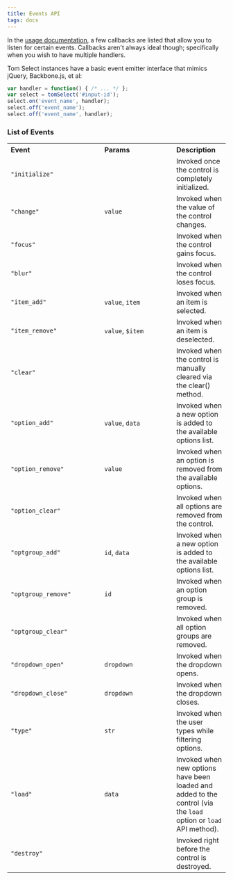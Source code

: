 ```yaml
---
title: Events API
tags: docs
---
```


In the [usage documentation](/docs), a few callbacks are listed that
allow you to listen for certain events. Callbacks aren't always ideal though;
specifically when you wish to have multiple handlers.

Tom Select instances have a basic event emitter interface that mimics jQuery, Backbone.js, et al:

```js
var handler = function() { /* ... */ };
var select = tomSelect('#input-id');
select.on('event_name', handler);
select.off('event_name');
select.off('event_name', handler);
```

### List of Events

<table class="table table-striped">
	<tr>
		<th width="200px" align="left">Event</th>
		<th width="150px" align="left">Params</th>
		<th align="left">Description</th>
	</tr>
	<tr>
		<td><code>"initialize"</code></td>
		<td></td>
		<td>Invoked once the control is completely initialized.</td>
	</tr>
	<tr>
		<td><code>"change"</code></td>
		<td><code>value</code></td>
		<td>Invoked when the value of the control changes.</td>
	</tr>
	<tr>
		<td><code>"focus"</code></td>
		<td></td>
		<td>Invoked when the control gains focus.</td>
	</tr>
	<tr>
		<td><code>"blur"</code></td>
		<td></td>
		<td>Invoked when the control loses focus.</td>
	</tr>
	<tr>
		<td><code>"item_add"</code></td>
		<td><code>value</code>, <code>item</code></td>
		<td>Invoked when an item is selected.</td>
	</tr>
	<tr>
		<td><code>"item_remove"</code></td>
		<td><code>value</code>, <code>$item</code></td>
		<td>Invoked when an item is deselected.</td>
	</tr>
	<tr>
		<td><code>"clear"</code></td>
		<td></td>
		<td>Invoked when the control is manually cleared via the clear() method.</td>
	</tr>
	<tr>
		<td><code>"option_add"</code></td>
		<td><code>value</code>, <code>data</code></td>
		<td>Invoked when a new option is added to the available options list.</td>
	</tr>
	<tr>
		<td><code>"option_remove"</code></td>
		<td><code>value</code></td>
		<td>Invoked when an option is removed from the available options.</td>
	</tr>
    <tr>
        <td><code>"option_clear"</code></td>
        <td></td>
        <td>Invoked when all options are removed from the control.</td>
    </tr>
    <tr>
        <td><code>"optgroup_add"</code></td>
        <td><code>id</code>, <code>data</code></td>
        <td>Invoked when a new option is added to the available options list.</td>
    </tr>
    <tr>
        <td><code>"optgroup_remove"</code></td>
        <td><code>id</code></td>
        <td>Invoked when an option group is removed.</td>
    </tr>
    <tr>
        <td><code>"optgroup_clear"</code></td>
        <td></td>
        <td>Invoked when all option groups are removed.</td>
    </tr>
	<tr>
		<td><code>"dropdown_open"</code></td>
		<td><code>dropdown</code></td>
		<td>Invoked when the dropdown opens.</td>
	</tr>
	<tr>
		<td><code>"dropdown_close"</code></td>
		<td><code>dropdown</code></td>
		<td>Invoked when the dropdown closes.</td>
	</tr>
	<tr>
		<td><code>"type"</code></td>
		<td><code>str</code></td>
		<td>Invoked when the user types while filtering options.</td>
	</tr>
	<tr>
		<td><code>"load"</code></td>
		<td><code>data</code></td>
		<td>Invoked when new options have been loaded and added to the control (via the <code>load</code>  option or <code>load</code>  API method).</td>
	</tr>
	<tr>
		<td><code>"destroy"</code></td>
		<td></td>
		<td>Invoked right before the control is destroyed.</td>
	</tr>
</table>
